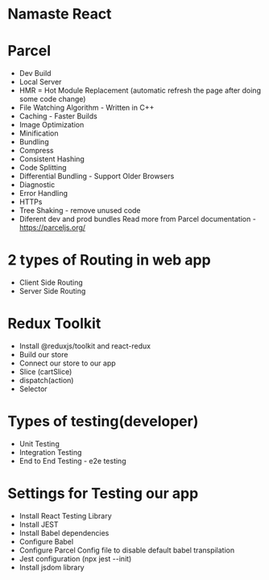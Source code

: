 # Namaste React

# Parcel
- Dev Build
- Local Server
- HMR = Hot Module Replacement (automatic refresh the page after doing some code change)
- File Watching Algorithm - Written in C++
- Caching - Faster Builds
- Image Optimization
- Minification
- Bundling
- Compress
- Consistent Hashing
- Code Splitting
- Differential Bundling - Support Older Browsers
- Diagnostic
- Error Handling
- HTTPs
- Tree Shaking - remove unused code
- Diferent dev and prod bundles
Read more from Parcel documentation - https://parceljs.org/


# 2 types of Routing in web app
- Client Side Routing
- Server Side Routing


# Redux Toolkit
- Install @reduxjs/toolkit and react-redux
- Build our store
- Connect our store to our app
- Slice (cartSlice)
- dispatch(action)
- Selector

# Types of testing(developer)
- Unit Testing
- Integration Testing
- End to End Testing - e2e testing

# Settings for Testing our app
- Install React Testing Library
- Install JEST
- Install Babel dependencies
- Configure Babel
- Configure Parcel Config file to disable default babel transpilation
- Jest configuration (npx jest --init)
- Install jsdom library